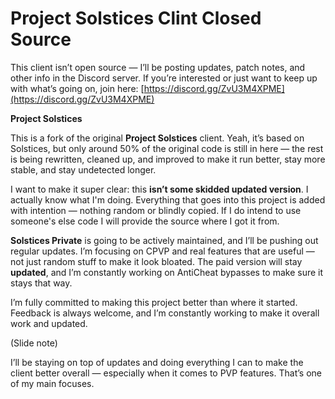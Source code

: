 # Project Solstices Clint Closed Source
This client isn’t open source — I’ll be posting updates, patch notes, and other info in the Discord server. If you’re interested or just want to keep up with what’s going on, join here: 
 [https://discord.gg/ZvU3M4XPME](https://discord.gg/ZvU3M4XPME)


**Project Solstices**

This is a fork of the original **Project Solstices** client. Yeah, it’s based on Solstices, but only around 50% of the original code is still in here — the rest is being rewritten, cleaned up, and improved to make it run better, stay more stable, and stay undetected longer.

I want to make it super clear: this **isn’t some skidded updated version**. I actually know what I'm doing. Everything that goes into this project is added with intention — nothing random or blindly copied. 
If I do intend to use someone's else code I will provide the source where I got it from.

**Solstices Private** is going to be actively maintained, and I’ll be pushing out regular updates. I’m focusing on CPVP and real features that are useful — not just random stuff to make it look bloated. The paid version will stay **updated**, and I’m constantly working on AntiCheat bypasses to make sure it stays that way.

I’m fully committed to making this project better than where it started. Feedback is always welcome, and I’m constantly working to make it overall work and updated.

(Slide note)

I’ll be staying on top of updates and doing everything I can to make the client better overall — especially when it comes to PVP features. That’s one of my main focuses.
